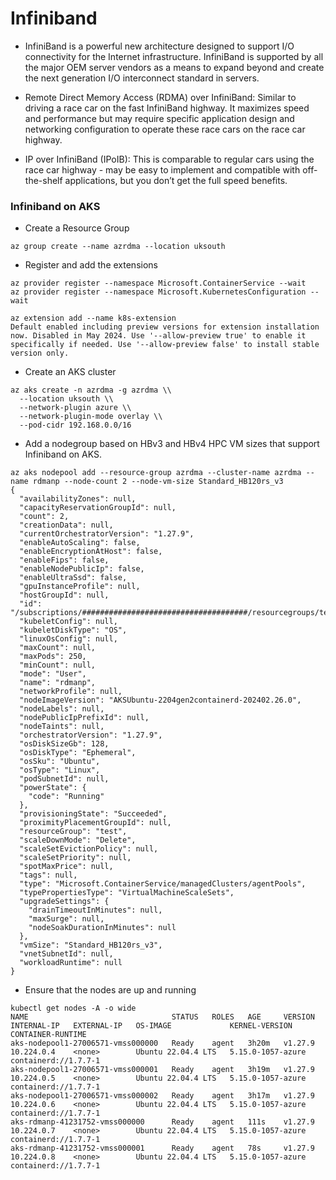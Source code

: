# Infiniband

- InfiniBand is a powerful new architecture designed to support I/O connectivity for the Internet infrastructure. InfiniBand is supported by all the major OEM server vendors as a means to expand beyond and create the next generation I/O interconnect standard in servers.

- Remote Direct Memory Access (RDMA) over InfiniBand: Similar to driving a race car on the fast InfiniBand highway. It maximizes speed and performance but may require specific application design and networking configuration to operate these race cars on the race car highway.
- IP over InfiniBand (IPoIB): This is comparable to regular cars using the race car highway - may be easy to implement and compatible with off-the-shelf applications, but you don’t get the full speed benefits.

### Infiniband on AKS

- Create a Resource Group
```
az group create --name azrdma --location uksouth
```
- Register and add the extensions
```
az provider register --namespace Microsoft.ContainerService --wait
az provider register --namespace Microsoft.KubernetesConfiguration --wait
```

```
az extension add --name k8s-extension
Default enabled including preview versions for extension installation now. Disabled in May 2024. Use '--allow-preview true' to enable it specifically if needed. Use '--allow-preview false' to install stable version only.
```
- Create an AKS cluster
```
az aks create -n azrdma -g azrdma \\
  --location uksouth \\
  --network-plugin azure \\
  --network-plugin-mode overlay \\
  --pod-cidr 192.168.0.0/16
```
- Add a nodegroup based on HBv3 and HBv4 HPC VM sizes that support Infiniband on AKS.
```
az aks nodepool add --resource-group azrdma --cluster-name azrdma --name rdmanp --node-count 2 --node-vm-size Standard_HB120rs_v3
{
  "availabilityZones": null,
  "capacityReservationGroupId": null,
  "count": 2,
  "creationData": null,
  "currentOrchestratorVersion": "1.27.9",
  "enableAutoScaling": false,
  "enableEncryptionAtHost": false,
  "enableFips": false,
  "enableNodePublicIp": false,
  "enableUltraSsd": false,
  "gpuInstanceProfile": null,
  "hostGroupId": null,
  "id": "/subscriptions/#####################################/resourcegroups/test/providers/Microsoft.ContainerService/managedClusters/test/agentPools/rdmanp",
  "kubeletConfig": null,
  "kubeletDiskType": "OS",
  "linuxOsConfig": null,
  "maxCount": null,
  "maxPods": 250,
  "minCount": null,
  "mode": "User",
  "name": "rdmanp",
  "networkProfile": null,
  "nodeImageVersion": "AKSUbuntu-2204gen2containerd-202402.26.0",
  "nodeLabels": null,
  "nodePublicIpPrefixId": null,
  "nodeTaints": null,
  "orchestratorVersion": "1.27.9",
  "osDiskSizeGb": 128,
  "osDiskType": "Ephemeral",
  "osSku": "Ubuntu",
  "osType": "Linux",
  "podSubnetId": null,
  "powerState": {
    "code": "Running"
  },
  "provisioningState": "Succeeded",
  "proximityPlacementGroupId": null,
  "resourceGroup": "test",
  "scaleDownMode": "Delete",
  "scaleSetEvictionPolicy": null,
  "scaleSetPriority": null,
  "spotMaxPrice": null,
  "tags": null,
  "type": "Microsoft.ContainerService/managedClusters/agentPools",
  "typePropertiesType": "VirtualMachineScaleSets",
  "upgradeSettings": {
    "drainTimeoutInMinutes": null,
    "maxSurge": null,
    "nodeSoakDurationInMinutes": null
  },
  "vmSize": "Standard_HB120rs_v3",
  "vnetSubnetId": null,
  "workloadRuntime": null
}
```
- Ensure that the nodes are up and running
```
kubectl get nodes -A -o wide
NAME                                STATUS   ROLES   AGE     VERSION   INTERNAL-IP   EXTERNAL-IP   OS-IMAGE             KERNEL-VERSION      CONTAINER-RUNTIME
aks-nodepool1-27006571-vmss000000   Ready    agent   3h20m   v1.27.9   10.224.0.4    <none>        Ubuntu 22.04.4 LTS   5.15.0-1057-azure   containerd://1.7.7-1
aks-nodepool1-27006571-vmss000001   Ready    agent   3h19m   v1.27.9   10.224.0.5    <none>        Ubuntu 22.04.4 LTS   5.15.0-1057-azure   containerd://1.7.7-1
aks-nodepool1-27006571-vmss000002   Ready    agent   3h17m   v1.27.9   10.224.0.6    <none>        Ubuntu 22.04.4 LTS   5.15.0-1057-azure   containerd://1.7.7-1
aks-rdmanp-41231752-vmss000000      Ready    agent   111s    v1.27.9   10.224.0.7    <none>        Ubuntu 22.04.4 LTS   5.15.0-1057-azure   containerd://1.7.7-1
aks-rdmanp-41231752-vmss000001      Ready    agent   78s     v1.27.9   10.224.0.8    <none>        Ubuntu 22.04.4 LTS   5.15.0-1057-azure   containerd://1.7.7-1
```